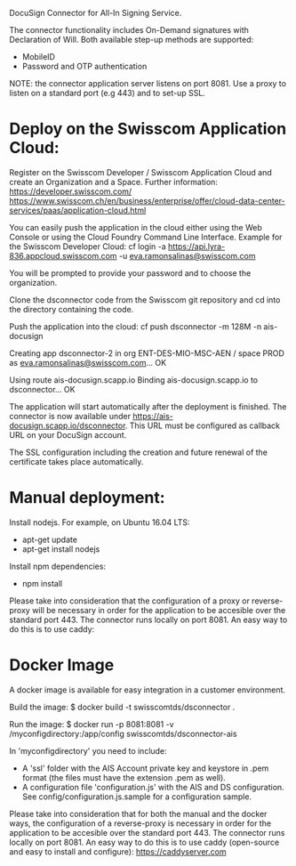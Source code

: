 DocuSign Connector for All-In Signing Service.

The connector functionality includes On-Demand signatures with Declaration of Will. Both available step-up methods are supported:
- MobileID
- Password and OTP authentication

NOTE: the connector application server listens on port 8081. Use a proxy to listen on a standard port (e.g 443) and to set-up SSL.

# Deploy on the Swisscom Application Cloud:
Register on the Swisscom Developer / Swisscom Application Cloud and create an Organization and a Space. Further information:
https://developer.swisscom.com/
https://www.swisscom.ch/en/business/enterprise/offer/cloud-data-center-services/paas/application-cloud.html

You can easily push the application in the cloud either using the Web Console or using the Cloud Foundry Command Line Interface. Example for the Swisscom Developer Cloud:
cf login -a https://api.lyra-836.appcloud.swisscom.com -u eva.ramonsalinas@swisscom.com

You will be prompted to provide your password and to choose the organization.

Clone the dsconnector code from the Swisscom git repository and cd into the directory containing the code.

Push the application into the cloud:
cf push dsconnector -m 128M -n ais-docusign

Creating app dsconnector-2 in org ENT-DES-MIO-MSC-AEN / space PROD as eva.ramonsalinas@swisscom.com...
OK

Using route ais-docusign.scapp.io
Binding ais-docusign.scapp.io to dsconnector...
OK

The application will start automatically after the deployment is finished. The connector is now available under https://ais-docusign.scapp.io/dsconnector. This URL must be configured as callback URL on your DocuSign account.

The SSL configuration including the creation and future renewal of the certificate takes place automatically.

# Manual deployment:
Install nodejs. For example, on Ubuntu 16.04 LTS: 
- apt-get update
- apt-get install nodejs

Install npm dependencies:
- npm install

Please take into consideration that the configuration of a proxy or reverse-proxy will be necessary in order for the application to be accesible over the standard port 443. The connector runs locally on port 8081. An easy way to do this is to use caddy:


# Docker Image
A docker image is available for easy integration in a customer environment.

Build the image:
$ docker build -t swisscomtds/dsconnector .

Run the image:
$ docker run -p 8081:8081 -v /myconfigdirectory:/app/config swisscomtds/dsconnector-ais

In 'myconfigdirectory' you need to include:
- A 'ssl' folder with the AIS Account private key and keystore in .pem format (the files must have the extension .pem as well).
- A configuration file 'configuration.js' with the AIS and DS configuration. See config/configuration.js.sample for a configuration sample.


Please take into consideration that for both the manual and the docker ways, the configuration of a reverse-proxy is necessary in order for the application to be accesible over the standard port 443. The connector runs locally on port 8081. An easy way to do this is to use caddy (open-source and easy to install and configure):
https://caddyserver.com



